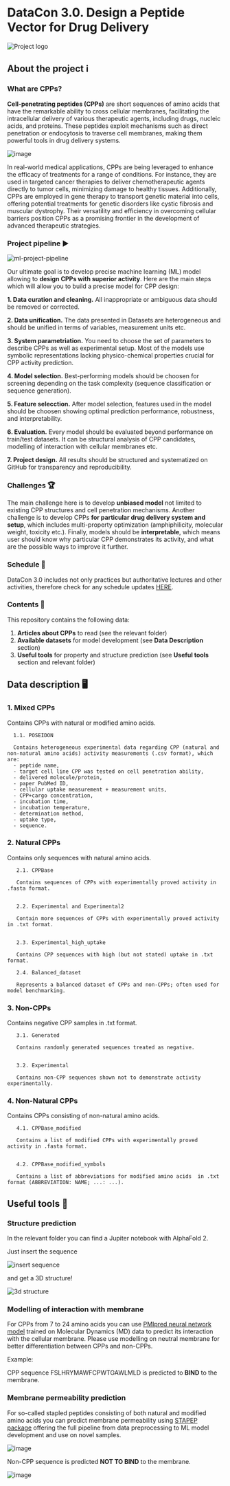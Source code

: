 # DataCon 3.0. Design a Peptide Vector for Drug Delivery

![Project logo](https://t3.ftcdn.net/jpg/04/87/14/48/360_F_487144857_lwRd6hyeEktmt70UOAgojHzlwvY6OgQp.jpg)

## About the project :information_source:

### What are CPPs?

   **Cell-penetrating peptides (CPPs)** are short sequences of amino acids that have the remarkable ability to cross cellular membranes, facilitating the intracellular delivery of various therapeutic agents, including drugs, nucleic acids, and proteins. These peptides exploit mechanisms such as direct penetration or endocytosis to traverse cell membranes, making them powerful tools in drug delivery systems. 

![image](https://github.com/acid-design-lab/DataCon24/assets/82499756/2f5822f6-cac3-492f-9a73-40b3d3e60b3e)

   In real-world medical applications, CPPs are being leveraged to enhance the efficacy of treatments for a range of conditions. For instance, they are used in targeted cancer therapies to deliver chemotherapeutic agents directly to tumor cells, minimizing damage to healthy tissues. Additionally, CPPs are employed in gene therapy to transport genetic material into cells, offering potential treatments for genetic disorders like cystic fibrosis and muscular dystrophy. Their versatility and efficiency in overcoming cellular barriers position CPPs as a promising frontier in the development of advanced therapeutic strategies.

### Project pipeline :arrow_forward:

![ml-project-pipeline](https://github.com/acid-design-lab/DataCon24/assets/82499756/fe94406a-eaf2-46c0-8935-82e1fc4192ca)

   Our ultimate goal is to develop precise machine learning (ML) model allowing to **design CPPs with superior activity**. Here are the main steps which will allow you to build a precise model for CPP design:
   
   **1. Data curation and cleaning.** All inappropriate or ambiguous data should be removed or corrected.
   
   **2. Data unification.** The data presented in Datasets are heterogeneous and should be unified in terms of variables, measurement units etc.
   
   **3. System parametriation.** You need to choose the set of parameters to describe CPPs as well as experimental setup. Most of the models use symbolic representations lacking physico-chemical properties crucial for CPP activity prediction.
   
   **4. Model selection.** Best-performing models should be choosen for screening depending on the task complexity (sequence classification or sequence generation).
   
   **5. Feature selecction.** After model selection, features used in the model should be choosen showing optimal prediction performance, robustness, and interpretability.
   
   **6. Evaluation.** Every model should be evaluated beyond performance on train/test datasets. It can be structural analysis of CPP candidates, modelling of interaction with cellular membranes etc.
   
   **7. Project design.** All results should be structured and systematized on GitHub for transparency and reproducibility.

### Challenges :trophy:

   The main challenge here is to develop **unbiased model** not limited to existing CPP structures and cell penetration mechanisms. Another challenge is to develop CPPs **for particular drug delivery system and setup**, which includes multi-property optimization (amphiphilicity, molecular weight, toxicity etc.). Finally, models should be **interpretable**, which means user should know why particular CPP demonstrates its activity, and what are the possible ways to improve it further.

### Schedule :calendar:

   DataCon 3.0 includes not only practices but authoritative lectures and other activities, therefore check for any schedule updates [HERE](https://scamt.ifmo.ru/datacon/).

### Contents :open_book:

   This repository contains the following data:
   1. **Articles about CPPs** to read (see the relevant folder)
   2. **Available datasets** for model development (see **Data Description** section)
   3. **Useful tools** for property and structure prediction (see **Useful tools** section and relevant folder)

## Data description :desktop_computer:

### 1. Mixed CPPs
   
   Contains CPPs with natural or modified amino acids.

      1.1. POSEIDON
   
      Contains heterogeneous experimental data regarding CPP (natural and non-natural amino acids) activity measurements (.csv format), which are:
      - peptide name,
      - target cell line CPP was tested on cell penetration ability,
      - delivered molecule/protein,
      - paper PubMed ID,
      - cellular uptake measurement + measurement units,
      - CPP+cargo concentration,
      - incubation time,
      - incubation temperature,
      - determination method,
      - uptake type,
      - sequence.

### 2. Natural CPPs
   
   Contains only sequences with natural amino acids.

       2.1. CPPBase
      
       Contains sequences of CPPs with experimentally proved activity in .fasta format.

   
       2.2. Experimental and Experimental2
      
       Contain more sequences of CPPs with experimentally proved activity in .txt format.

   
       2.3. Experimental_high_uptake
      
       Contains CPP sequences with high (but not stated) uptake in .txt format.

       2.4. Balanced_dataset
       
       Represents a balanced dataset of CPPs and non-CPPs; often used for model benchmarking.

### 3. Non-CPPs
   
   Contains negative CPP samples in .txt format.

       3.1. Generated
      
       Contains randomly generated sequences treated as negative.

   
       3.2. Experimental
      
       Contains non-CPP sequences shown not to demonstrate activity experimentally.

### 4. Non-Natural CPPs
   
   Contains CPPs consisting of non-natural amino acids.

       4.1. CPPBase_modified
      
       Contains a list of modified CPPs with experimentally proved activity in .fasta format.

      
       4.2. CPPBase_modified_symbols
      
       Contains a list of abbreviations for modified amino acids  in .txt format (ABBREVIATION: NAME; ...: ...).


## Useful tools :bookmark_tabs:

### Structure prediction

   In the relevant folder you can find a Jupiter notebook with AlphaFold 2. 
   
   Just insert the sequence

   ![insert sequence](https://github.com/acid-design-lab/DataCon24/assets/82499756/607ad1b2-0b29-4490-8771-76de5fd6f9b3)

   and get a 3D structure!

   ![3d structure](https://github.com/acid-design-lab/DataCon24/assets/82499756/93b60dd2-b627-4c46-82c9-6127af4e26bb)

### Modelling of interaction with membrane

   For CPPs from 7 to 24 amino acids you can use [PMIpred neural network model](https://pmipred.fkt.physik.tu-dortmund.de/curvature-sensing-peptide/) trained on Molecular Dynamics (MD) data to predict its interaction with the cellular membrane. Please use modelling on neutral membrane for better differentiation between CPPs and non-CPPs.

   Example: 

   CPP sequence FSLHRYMAWFCPWTGAWLMLD is predicted to **BIND** to the membrane.

### Membrane permeability prediction

   For so-called stapled peptides consisting of both natural and modified amino acids you can predict membrane permeability using [STAPEP package](https://github.com/dahuilangda/stapep_package) offering the full pipeline from data preprocessing to ML model development and use on novel samples.

   ![image](https://github.com/acid-design-lab/DataCon24/assets/82499756/b43c427b-c504-471d-97f8-fee6988ffd22)

   Non-CPP sequence is predicted **NOT TO BIND** to the membrane.

   ![image](https://github.com/acid-design-lab/DataCon24/assets/82499756/2b559f32-b117-49a0-a3a2-a3298dabcd6c)

